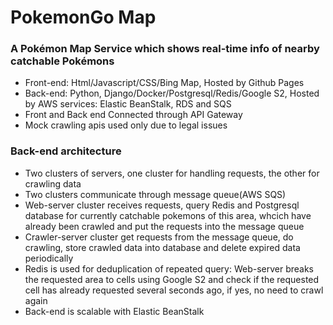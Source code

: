 # PokemonGo Map
### A Pokémon Map Service which shows real-time info of nearby catchable Pokémons

- Front-end: Html/Javascript/CSS/Bing Map, Hosted by Github Pages
- Back-end: Python, Django/Docker/Postgresql/Redis/Google S2, Hosted by AWS services: Elastic BeanStalk, RDS and SQS
- Front and Back end Connected through API Gateway
- Mock crawling apis used only due to legal issues


### Back-end architecture
- Two clusters of servers, one cluster for handling requests, the other for crawling data
- Two clusters communicate through message queue(AWS SQS)
- Web-server cluster receives requests, query Redis and Postgresql database for currently catchable pokemons of this area, whcich have already been crawled and put the requests into the message queue
- Crawler-server cluster get requests from the message queue, do crawling, store crawled data into database and delete expired data periodically
- Redis is used for deduplication of repeated query: Web-server breaks the requested area to cells using Google S2 and check if the requested cell has already requested several seconds ago, if yes, no need to crawl again
- Back-end is scalable with Elastic BeanStalk



